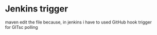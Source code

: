 # Jenkins trigger
maven
edit the file because, in jenkins i have to used GitHub hook trigger for GITsc polling
